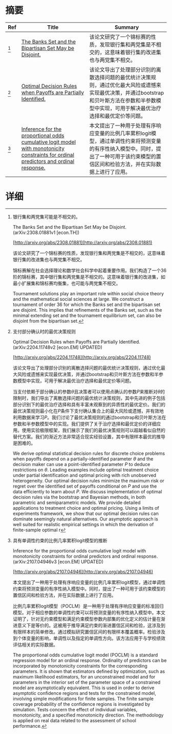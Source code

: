 # 摘要

| Ref | Title | Summary |
| --- | --- | --- |
| [^1] | [The Banks Set and the Bipartisan Set May be Disjoint.](http://arxiv.org/abs/2308.01881) | 该论文研究了一个锦标赛的性质，发现银行集和两党集是不相交的，这意味着银行集的改进集也与两党集不相交。 |
| [^2] | [Optimal Decision Rules when Payoffs are Partially Identified.](http://arxiv.org/abs/2204.11748) | 该论文导出了处理部分识别的离散选择问题的最优统计决策规则，通过优化最大风险或遗憾来实现最优决策，并通过bootstrap和贝叶斯方法在参数和半参数模型中实现，可用于解决最优治疗选择和最优定价等问题。 |
| [^3] | [Inference for the proportional odds cumulative logit model with monotonicity constraints for ordinal predictors and ordinal response.](http://arxiv.org/abs/2107.04946) | 本文提出了一种用于处理有序响应变量的比例几率累积logit模型，通过单调性约束将预测变量的有序性纳入模型中。同时，提出了一种可用于该约束模型的置信区间和检验方法，并在实际数据上进行了应用。 |

# 详细

[^1]: 银行集和两党集可能是不相交的。

    The Banks Set and the Bipartisan Set May be Disjoint. (arXiv:2308.01881v1 [econ.TH])

    [http://arxiv.org/abs/2308.01881](http://arxiv.org/abs/2308.01881)

    该论文研究了一个锦标赛的性质，发现银行集和两党集是不相交的，这意味着银行集的改进集也与两党集不相交。

    

    锦标赛解在社会选择理论和数学社会科学中起着重要作用。我们构造了一个36阶的锦标赛，其中银行集和两党集是不相交的。这意味着银行集的改进集，如最小扩展集和锦标赛均衡集，也可能与两党集不相交。

    Tournament solutions play an important role within social choice theory and the mathematical social sciences at large. We construct a tournament of order 36 for which the Banks set and the bipartisan set are disjoint. This implies that refinements of the Banks set, such as the minimal extending set and the tournament equilibrium set, can also be disjoint from the bipartisan set.
    
[^2]: 支付部分确认时的最优决策规则

    Optimal Decision Rules when Payoffs are Partially Identified. (arXiv:2204.11748v2 [econ.EM] UPDATED)

    [http://arxiv.org/abs/2204.11748](http://arxiv.org/abs/2204.11748)

    该论文导出了处理部分识别的离散选择问题的最优统计决策规则，通过优化最大风险或遗憾来实现最优决策，并通过bootstrap和贝叶斯方法在参数和半参数模型中实现，可用于解决最优治疗选择和最优定价等问题。

    

    当支付依赖于部分确认的参数$\theta$且决策者可以使用点确认的参数$P$来推断对$\theta$的限制时，我们导出了离散选择问题的最优统计决策规则，其中先进的例子包括部分识别下的最优治疗选择和具有丰富未观察到的异质性的最优定价。我们的最优决策规则最小化在$P$条件下支付确认集合上的最大风险或遗憾，并有效地利用数据来学习$P$。我们讨论了最优决策规则的通过bootstrap和贝叶斯方法在参数和半参数模型中的实现。我们提供了关于治疗选择和最优定价的详细应用。使用实验极限框架，我们展示了我们的最优决策规则可以超越看似自然的替代方案。我们的渐近方法非常适合现实经验设置，其中有限样本最优的推导是困难的。

    We derive optimal statistical decision rules for discrete choice problems when payoffs depend on a partially-identified parameter $\theta$ and the decision maker can use a point-identified parameter $P$ to deduce restrictions on $\theta$. Leading examples include optimal treatment choice under partial identification and optimal pricing with rich unobserved heterogeneity. Our optimal decision rules minimize the maximum risk or regret over the identified set of payoffs conditional on $P$ and use the data efficiently to learn about $P$. We discuss implementation of optimal decision rules via the bootstrap and Bayesian methods, in both parametric and semiparametric models. We provide detailed applications to treatment choice and optimal pricing. Using a limits of experiments framework, we show that our optimal decision rules can dominate seemingly natural alternatives. Our asymptotic approach is well suited for realistic empirical settings in which the derivation of finite-sample optimal r
    
[^3]: 具有单调性约束的比例几率累积logit模型的推断

    Inference for the proportional odds cumulative logit model with monotonicity constraints for ordinal predictors and ordinal response. (arXiv:2107.04946v3 [econ.EM] UPDATED)

    [http://arxiv.org/abs/2107.04946](http://arxiv.org/abs/2107.04946)

    本文提出了一种用于处理有序响应变量的比例几率累积logit模型，通过单调性约束将预测变量的有序性纳入模型中。同时，提出了一种可用于该约束模型的置信区间和检验方法，并在实际数据上进行了应用。

    

    比例几率累积logit模型（POCLM）是一种用于处理有序响应变量的标准回归模型。对于相应参数的单调性约束可以将预测变量的有序性纳入模型中。本文证明了，针对无约束模型和满足约束模型参数内部集的优化定义的估计量在渐进意义下是等价的。这被用于推导满足约束的渐进置信区间和检验，这涉及到有限样本的简单修改。通过模拟研究置信区间的有限样本覆盖概率。检验涉及到个体变量的影响，单调性以及指定的单调性方向。该方法应用于与学校绩效评估相关的实际数据。

    The proportional odds cumulative logit model (POCLM) is a standard regression model for an ordinal response. Ordinality of predictors can be incorporated by monotonicity constraints for the corresponding parameters. It is shown that estimators defined by optimization, such as maximum likelihood estimators, for an unconstrained model and for parameters in the interior set of the parameter space of a constrained model are asymptotically equivalent. This is used in order to derive asymptotic confidence regions and tests for the constrained model, involving simple modifications for finite samples. The finite sample coverage probability of the confidence regions is investigated by simulation. Tests concern the effect of individual variables, monotonicity, and a specified monotonicity direction. The methodology is applied on real data related to the assessment of school performance.
    

